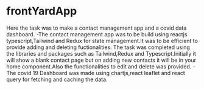 # frontYardApp

Here the task was to make a contact management app and a covid data dashboard.
-The contact management app was to be build using reactjs typescript,Tailwind and Redux for state management.It was to be efficient to provide adding and deleting fuctionalities.
 The task was completed using the libraries and packages such as Tailwind,Redux and Typescript.Initially it will show a blank contact  page but on adding new contacts it will be 
 in your home component.Also the functionalities to edit and delete was provided.
-The covid 19 Dashboard was made using chartjs,react leaflet and react query for fetching and caching the data.
